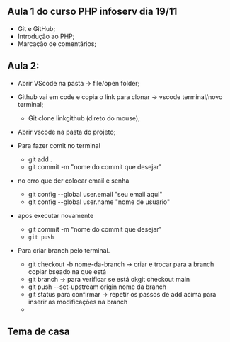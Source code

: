 ## Aula 1 do curso PHP infoserv dia 19/11
- Git e GitHub;
- Introdução ao PHP;
- Marcação de comentários;

## Aula 2:
- Abrir VScode na pasta -> file/open folder;
- Github vai em code e copia o link para clonar -> vscode terminal/novo terminal;
    - Git clone linkgithub (direto do mouse);
- Abrir vscode na pasta do projeto;

- Para fazer comit no terminal
    - git add .
    - git commit -m "nome do commit que desejar"
- no erro que der colocar email e senha 
    - git config --global user.email "seu email aqui"
    - git config --global user.name "nome de usuario"
- apos executar novamente
    - git commit -m "nome do commit que desejar"
    - `git push`

- Para criar branch pelo terminal.
    - git checkout -b nome-da-branch -> criar e trocar para a branch copiar bseado na que está
    - git branch -> para verificar se está okgit checkout main
    - git push --set-upstream origin nome da branch
    - git status para confirmar
    -> repetir os passos de add acima para inserir as modificações na branch
    - 

## Tema de casa


